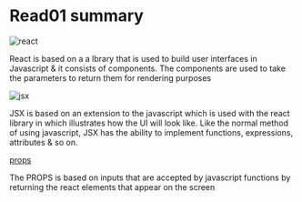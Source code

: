 # Read01 summary

![react](https://blog.wildix.com/wp-content/uploads/2020/06/react-logo.jpg)

React is based on a a lbrary that is used to build user interfaces in Javascript & it consists of components. The components are used to take the parameters to return them for rendering purposes

![jsx](https://i.morioh.com/200626/3c53255f.jpg)

JSX is based on an extension to the javascript which is used with the react library in which illustrates how the UI will look like. Like the normal method of using javascript, JSX has the ability to implement functions, expressions, attributes & so on.

[props](https://reactjs.org/docs/components-and-props.html)

The PROPS is based on inputs that are accepted by javascript functions by returning the react elements that appear on the screen 